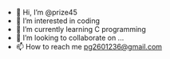 - 👋 Hi, I’m @prize45
- 👀 I’m interested in coding
- 🌱 I’m currently learning C programming
- 💞️ I’m looking to collaborate on ...
- 📫 How to reach me pg2601236@gmail.com

<!---
prize45/prize45 is a ✨ special ✨ repository because its `README.md` (this file) appears on your GitHub profile.
You can click the Preview link to take a look at your changes.
--->
